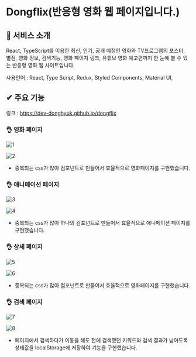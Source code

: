 # Dongflix(반응형 영화 웹 페이지입니다.)

## 👀 서비스 소개
React, TypeScript를 이용한 최신, 인기, 공개 예정인 영화와 TV프로그램의 포스터, 별점, 영화 정보, 검색기능, 영화 페이지 링크, 유튜브 영화 예고편까지 
한 눈에 볼 수 있는 반응형 영화 웹 사이트입니다.

사용언어 : React, Type Script, Redux, Styled Components, Material UI,

## ✔ 주요 기능

링크 : https://dev-donghyuk.github.io/dongflix

### 👌 영화 페이지

![1](https://user-images.githubusercontent.com/60591071/113411600-2f021880-93f1-11eb-8fe7-c972dbfa8b47.png)

![2](https://user-images.githubusercontent.com/60591071/113411602-30cbdc00-93f1-11eb-97cd-9ab179bd6d9b.png)

- 중복되는 css가 많아 컴포넌트로 만들어서 효율적으로 영화페이지를 구현했습니다.

### 👌 애니메이션 페이지

![3](https://user-images.githubusercontent.com/60591071/113411604-30cbdc00-93f1-11eb-810f-de4b641ccee3.png)

![4](https://user-images.githubusercontent.com/60591071/113411606-31647280-93f1-11eb-8831-934565fbfc42.png)

- 중복되는 css가 많아 하나의 컴포넌트로 만들어서 효율적으로 애니메이션 페이지를 구현했습니다.

### 👌 상세 페이지

![5](https://user-images.githubusercontent.com/60591071/113411607-31fd0900-93f1-11eb-9f98-26119646f3c0.png)

![6](https://user-images.githubusercontent.com/60591071/113411609-31fd0900-93f1-11eb-9dd6-a4a71b38994d.png)

- 중복되는 css가 많아 컴포넌트로 만들어서 효율적으로 영화페이지를 구현했습니다.

### 👌 검색 페이지

![7](https://user-images.githubusercontent.com/60591071/113411610-32959f80-93f1-11eb-91be-ab1dc03da6eb.png)

![8](https://user-images.githubusercontent.com/60591071/113411611-32959f80-93f1-11eb-8f42-ddd98f940f50.png)

- 페이지에서 검색하다가 이동을 해도 전에 검색했던 키워드와 검색 결과가 남아도록 상태값을 localStorage에 저장하여 기능을 구현했습니다.

